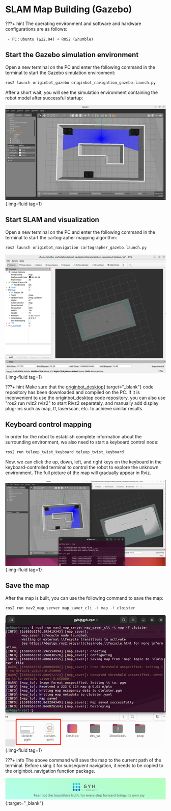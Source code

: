 # **SLAM Map Building (Gazebo)**

???+ hint
    The operating environment and software and hardware configurations are as follows:
    

     - PC：Ubuntu (≥22.04) + ROS2 (≥humble)




## **Start the Gazebo simulation environment**

Open a new terminal on the PC and enter the following command in the terminal to start the Gazebo simulation environment:

```bash
ros2 launch originbot_gazebo originbot_navigation_gazebo.launch.py
```

After a short wait, you will see the simulation environment containing the robot model after successful startup:

![image-20230705204647105](../../assets/img/gazebo_slam/image-20230705204643905.png){.img-fluid tag=1}



## **Start SLAM and visualization**

Open a new terminal on the PC and enter the following command in the terminal to start the cartographer mapping algorithm:

```bash
ros2 launch originbot_navigation cartographer_gazebo.launch.py
```

![image-20230705215512805](../../assets/img/gazebo_slam/image-20230705215512805.png){.img-fluid tag=1}

???+ hint
    Make sure that the [originbot_desktop](https://github.com/guyuehome/originbot_desktop){:target="_blank"}  code repository has been downloaded and compiled on the PC. If it is inconvenient to use the originbot_desktop code repository, you can also use "ros2 run rviz2 rviz2" to start Rivz2 separately, and manually add display plug-ins such as map, tf, laserscan, etc. to achieve similar results.



## **Keyboard control mapping**

In order for the robot to establish complete information about the surrounding environment, we also need to start a keyboard control node:

```bash
ros2 run teleop_twist_keyboard teleop_twist_keyboard
```


Now, we can click the up, down, left, and right keys on the keyboard in the keyboard-controlled terminal to control the robot to explore the unknown environment. The full picture of the map will gradually appear in Rviz.

![image-20230705215714453](../../assets/img/gazebo_slam/image-20230705215714453.png){.img-fluid tag=1}



## **Save the map**

After the map is built, you can use the following command to save the map:

```bash
ros2 run nav2_map_server map_saver_cli -t map -f cloister
```

![image-20230705220027386](../../assets/img/gazebo_slam/image-20230705220027386.png){.img-fluid tag=1}

???+ info
    The above command will save the map to the current path of the terminal. Before using it for subsequent navigation, it needs to be copied to the originbot_navigation function package.





[![图片1](../../assets/img/footer_en.png)](https://www.guyuehome.com/){:target="_blank"}

